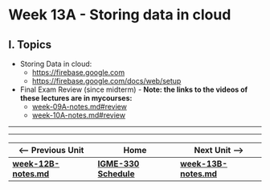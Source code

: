 # Week 13A - Storing data in cloud

## I. Topics
- Storing Data in cloud:
  - https://firebase.google.com
  - https://firebase.google.com/docs/web/setup
- Final Exam Review (since midterm) - **Note: the links to the videos of these lectures are in mycourses:**
  - [week-09A-notes.md#review](week-09A-notes.md#review)
  - [week-10A-notes.md#review](week-10A-notes.md#review)

<hr><hr>

| <-- Previous Unit | Home | Next Unit -->
| --- | --- | --- 
| [**week-12B-notes.md**](week-12B-notes.md)     |  [**IGME-330 Schedule**](../schedule.md) | [**week-13B-notes.md**](week-13B-notes.md)
